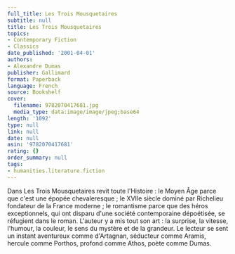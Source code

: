 ```yaml
---
full_title: Les Trois Mousquetaires
subtitle: null
title: Les Trois Mousquetaires
topics:
- Contemporary Fiction
- Classics
date_published: '2001-04-01'
authors:
- Alexandre Dumas
publisher: Gallimard
format: Paperback
language: French
source: Bookshelf
cover:
  filename: 9782070417681.jpg
  media_type: data:image/image/jpeg;base64
length: '1092'
type: null
link: null
date: null
asin: '9782070417681'
rating: {}
order_summary: null
tags:
- humanities.literature.fiction
---
```

Dans Les Trois Mousquetaires revit toute l'Histoire : le Moyen Âge parce que c'est une épopée chevaleresque ; le XVIIe siècle dominé par Richelieu fondateur de la France moderne ; le romantisme parce que des héros exceptionnels, qui ont disparu d'une société contemporaine dépoétisée, se réfugient dans le roman. L'auteur y a mis tout son art : la surprise, la vitesse, l'humour, la couleur, le sens du mystère et de la grandeur. Le lecteur se sent un instant aventureux comme d'Artagnan, séducteur comme Aramis, hercule comme Porthos, profond comme Athos, poète comme Dumas.
